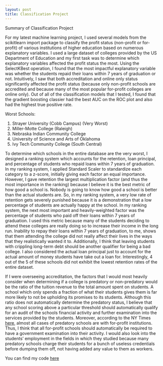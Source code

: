 ```yaml
---
layout: post
title: Classification Project
---
```

Summary of Classification Project

For my latest machine learning project, I used several models from the scikitlearn import package to classify the profit status  (non-profit or for-profit) of various institutions of higher education based on numerous explanatory variables. I used a large dataset of colleges provided by the US Department of Education and my first task was to determine which explanatory variables affected the profit status the most. Using the SelectKBest operation, I found that the most impactful explanatory variable was whether the students repaid their loans within 7 years of graduation or not. Intuitively, I saw that both accreditation and online only status  significantly affected the profit status (because only non-profit schools are accredited and because many of the most popular for-profit colleges are online only). Out of all of the classification models that I tested, I found that the gradient boosting classier had the best AUC on the ROC plot and also had the highest true positive rate.

Worst Schools:

1. Strayer University (Cobb Campus) (Very Worst)
2. Miller-Motte College (Raleigh)
3. Nebraska Indian Community College
4. University of Science and Arts of Oklahoma
5. Ivy Tech Community College (South Central)

To determine which schools in the entire database are the very worst, I designed a ranking system which accounts for the retention, loan principal, and percentage of students who repaid loans within 7 years of graduation. In my ranking system, I applied Standard Scaler to standardize each category to a z-score, initially giving each factor an equal importance. However, I gave retention the largest multiplication factor (and thus the most importance in the ranking) because I believe it is the best metric of how good a school is. Nobody is going to know how good a school is better than the actual students are. So, in my ranking system, a very low rate of retention gets severely punished because it is a demonstration that a low percentage of students are actually happy at the school. In my ranking system, the next most important and heavily-weighted factor was the percentage of students who paid off their loans within 7 years of graduation. I used this metric because many of the students deciding to attend these colleges are really doing so to increase their income in the long run. Inability to repay their loans within 7 years of graduation, to me, shows that them attending the college did not really affect their lives in the ways that they realistically wanted it to. Additionally, I think that leaving students with crippling long-term debt should be another qualifier for being a bad college. I also considered the actual loan principal just to account for the actual amount of money students have take out a loan for. Interestingly, 4 out of the 5 of these schools did not exhibit the lowest retention rates of the entire dataset.

If I were overseeing accreditation, the factors that I would most heavily consider when determining if a college is predatory or non-predatory would be the ratio of the tuition revenue to the total amount spent on students. A school which only spends a fraction of what their students gives them is far more likely to not be upholding its promises to its students. Although this ratio does not automatically determine the predatory status, I believe that any school scoring above a particular threshold should automatically qualify for an audit of the schools financial activity and further examination into the services provided by the students. Moreover, according to the NY Times [here](https://www.nytimes.com/2014/04/17/opinion/reining-in-predatory-schools.html?nytmobile=0), almost all cases of predatory schools are with for-profit institutions. Thus, I think that all for-profit schools should automatically be required to have a government examination into their activity. I would also look into the students’ employment in the fields in which they studied because many predatory schools charge their students for a bunch of useless credentials before dumping them off, not having added any value to them as workers.

You can find my code [here](https://github.com/jonahsong/Classification_Project)